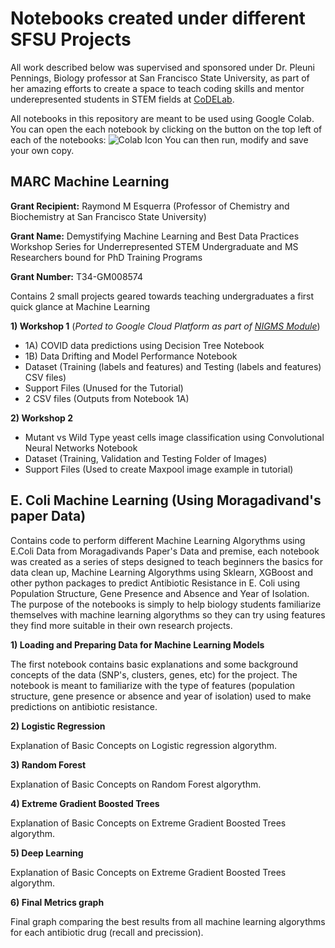 # Notebooks created under different SFSU Projects
All work described below was supervised and sponsored under Dr. Pleuni Pennings, Biology professor at San Francisco State University, as part of her amazing efforts to create a space to teach coding skills and mentor underepresented students in STEM fields at [CoDELab](https://pleunipennings.wordpress.com/).

All notebooks in this repository are meant to be used using Google Colab. You can open the each notebook by clicking on the button on the top left of each of the notebooks:
![Colab Icon](https://github.com/MarcMachineLearning/Introduction-to-Machine-Learning/assets/102837358/1d452fe0-e293-491c-8d3b-3deea32f01c0)
You can then run, modify and save your own copy.

## MARC Machine Learning

**Grant Recipient:** Raymond M Esquerra (Professor of Chemistry and Biochemistry at San Francisco State University)

**Grant Name:** Demystifying Machine Learning and Best Data Practices Workshop Series for Underrepresented STEM Undergraduate and MS Researchers bound for PhD Training Programs

**Grant Number:** T34-GM008574

Contains 2 small projects geared towards teaching undergraduates a first quick glance at Machine Learning

**1) Workshop 1** (*Ported to Google Cloud Platform as part of [NIGMS Module](https://github.com/NIGMS/Introduction-to-Data-Science-for-Biology)*)
 - 1A) COVID data predictions using Decision Tree Notebook
 - 1B) Data Drifting and Model Performance Notebook
 - Dataset (Training (labels and features) and Testing (labels and features) CSV files)
 - Support Files (Unused for the Tutorial)
 - 2 CSV files (Outputs from Notebook 1A)
 
**2) Workshop 2**
 - Mutant vs Wild Type yeast cells image classification using Convolutional Neural Networks Notebook
 - Dataset (Training, Validation and Testing Folder of Images)
 - Support Files (Used to create Maxpool image example in tutorial)
 
## E. Coli Machine Learning (Using Moragadivand's paper Data)
Contains code to perform different Machine Learning Algorythms using E.Coli Data from Moragadivands Paper's Data and premise, 
each notebook was created as a series of steps designed to teach beginners the basics for data clean up, Machine Learning Algorythms using Sklearn, 
XGBoost and other python packages to predict Antibiotic Resistance in E. Coli using Population Structure, Gene Presence and Absence and Year of Isolation. The purpose of the notebooks is simply to help biology students familiarize themselves with machine learning algorythms so they can try using features they find more suitable in their own research projects.


**1) Loading and Preparing Data for Machine Learning Models**

   The first notebook contains basic explanations and some background concepts of the data (SNP's, clusters, genes, etc) for the project. The notebook is meant to familiarize with the type of features (population structure, gene presence or absence and year of isolation) used to make predictions on antibiotic resistance.
   
**2) Logistic Regression**

   Explanation of Basic Concepts on Logistic regression algorythm.
   
**3) Random Forest**

   Explanation of Basic Concepts on Random Forest algorythm.
   
**4) Extreme Gradient Boosted Trees**

   Explanation of Basic Concepts on Extreme Gradient Boosted Trees algorythm.
   
**5) Deep Learning**

   Explanation of Basic Concepts on Extreme Gradient Boosted Trees algorythm.
   
**6) Final Metrics graph**

   Final graph comparing the best results from all machine learning algorythms for each antibiotic drug (recall and precission).
    
